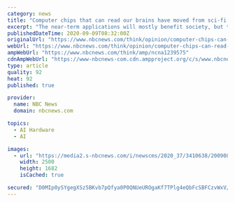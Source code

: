 ```yaml
---
category: news
title: "Computer chips that can read our brains have moved from sci-fi to reality, for better and worse"
excerpt: "The near-term applications will mostly benefit society, but the danger of a dystopian future is becoming more real, too."
publishedDateTime: 2020-09-09T08:32:00Z
originalUrl: "https://www.nbcnews.com/think/opinion/computer-chips-can-read-our-brains-have-moved-sci-fi-ncna1239575?cid=sm_npd_nn_tw_ma"
webUrl: "https://www.nbcnews.com/think/opinion/computer-chips-can-read-our-brains-have-moved-sci-fi-ncna1239575?cid=sm_npd_nn_tw_ma"
ampWebUrl: "https://www.nbcnews.com/think/amp/ncna1239575"
cdnAmpWebUrl: "https://www-nbcnews-com.cdn.ampproject.org/c/s/www.nbcnews.com/think/amp/ncna1239575"
type: article
quality: 92
heat: 92
published: true

provider:
  name: NBC News
  domain: nbcnews.com

topics:
  - AI Hardware
  - AI

images:
  - url: "https://media2.s-nbcnews.com/i/newscms/2020_37/3410638/200908-arnold-schwarzenegger-total-recall-ew-626p_e922fd2ecd3b951d1378390b3b409eef.jpg"
    width: 2500
    height: 1682
    isCached: true

secured: "D0MIp0ySYgegXSz5BKvb7pQfya0P0QNUeUROgaKf7TPlg4eQbFcSBFCzvWxV/7M6S1P8NQGpUkeSPj8rUtMe6Tk4tdBoasvwNiDN/utL5BI3P3mc4eNxKxv7K9mcBCWSttgnoPT0D4abPJe+y85HOWTEwfIodK/kjr5dS0ekUHdlRPqCk1ogiHaCEfCS/qlhz1DoTXadcolV7cFnI+ptLc4aOdhPptI0D0WYSgVSJ3kZFouLGo9JMIkSwFfU+IA+RMx+YB1GSP7owrcuMJ9YrK1mTkInyI4gf0rEbie3b+qF3APbnfcS0v+vD0WmaOlAHCGREpPK97lBtOkuX/yy+mDJv0XsbhZIRXljOGuFHKU=;AqxKu2iWBED1M2AIYc4zNA=="
---
```


